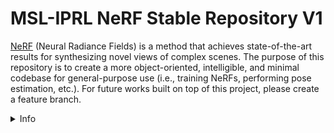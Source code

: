 # MSL-IPRL NeRF Stable Repository V1


[NeRF](http://www.matthewtancik.com/nerf) (Neural Radiance Fields) is a method that achieves state-of-the-art results for synthesizing novel views of complex scenes. The purpose of this repository is to create a more object-oriented, intelligible, and minimal codebase for general-purpose use (i.e., training NeRFs, performing pose estimation, etc.). For future works built on top of this project, please create a feature branch. 

<details>
  <summary> Info </summary>
  
  ## Table of Contents
  - Installation
  - Training
  - Examples
  - Creating Blender Datasets
  - Present and Future Extensions of NeRFs

## Installation

It is recommended to install this within a virtual environment. For Conda environments, you can
install the dependencies as follows:

```
git clone https://github.com/stanford-iprl-lab/nerf-shared.git
cd nerf-shared
conda env create -n nerf-shared -f environment.yml
```

If you run into dependency issues, try just doing a ```pip install```. For packages like lietorch or torchsearchsorted (this dependency will come in Stable V2), please go to [LieTorch](https://github.com/princeton-vl/lietorch) and [searchsorted](https://github.com/aliutkus/torchsearchsorted) and follow their installiation instructions.

Here is a full list of dependencies (WIP, not up to date):
<details>
  <summary> Dependencies (click to expand) </summary>
  
  ## Dependencies
  - PyTorch 1.4
  - matplotlib
  - numpy
  - imageio
  - imageio-ffmpeg
  - configargparse

The LLFF data loader requires ImageMagick.

You will also need the [LLFF code](http://github.com/fyusion/llff) (and COLMAP) set up to compute poses if you want to run on your own real data.

Typically, we've just used Blender datasets for ground-truth images and poses. Please see the section below on how to create a Blender dataset that NeRFs can train on.

</details>

## Training

### Quick Start

To get started immediately, download data for two example datasets: `lego` and `fern`. We will eventually be providing our own datasets.
```
bash download_example_data.sh
```

To train a `lego` NeRF:
```
python main.py --config configs/lego.txt
```
Every 10k iterations, the log files will be updated to include test renders (`logs/lego_test/testset_X`) and zipped network weights at `logs/lego_test/X.tar` where `X` denotes the iteration number.

### More Datasets
To play with other scenes presented in the paper, download the data [here](https://drive.google.com/drive/folders/128yBriW1IG_3NJ5Rp7APSTZsJqdJdfc1). Place the downloaded dataset according to the following directory structure:
```
├── configs                                                                                                       
│   ├── ...                                                                                     
│                                                                                               
├── data                                                                                                                                                                                                       
│   ├── nerf_llff_data                                                                                                  
│   │   └── fern                                                                                                                             
│   │   └── flower  # downloaded llff dataset                                                                                  
│   │   └── horns   # downloaded llff dataset
|   |   └── ...
|   ├── nerf_synthetic
|   |   └── lego
|   |   └── ship    # downloaded synthetic dataset
|   |   └── ...
```

### File Structure
It is best to understand a bit more about how the data and outputs are organized. In the root directory, there are 5 Python files associated with NeRFs, and 4 Python files associated with loading in datasets (Blender, LINEMOD, LLFF, DeepVoxels).

```
-main.py
-config_parser.py
-nerf.py
-render_utils.py
-utils.py
```

`main.py` contains a minimal training script that calls functions in `config_parser.py` and `utils.py`.

`config_parser.py` contains just the configuration file parser. It is its own separate folder for users to succintly see which arguments are being passed in and what their default values are. It is highly recommended to look over this file and your data's config file to understand which parameters matter to you.

`nerf.py` contains the NeRF class, primarily the neural network portion of NeRFs. In it is an Embedder class for the embedding layer, and the larger NeRF class for combining the MLP with the embedding layer, as well as handling batching of points.

`render_utils.py` contains the Renderer class. To make this class separate from the NeRF class, the methods of Renderer require the user to pass in the NeRF models. Other than that, it performs the say ray-tracing method using quadrature as in the original NeRF implementation. It also automatically handles batching of rays.

`utils.py` contains stuff like getting the optimizer and renderer, ray-generation, sampling, loading checkpoints, batching training data, and logging. It is recommended to understand how the optimizer, renderer, and create_nerf functions in this file work, as well as how they are called in `main.py`

The rest are dataset specific. NOTE: If you are using Blender as your dataset, make sure you change the near and far bounds accordingly in `load_blender.py`! In the future, the near and far bounds will be incorporated either into the data itself, or in the config file.

### Logs
In `logs` folder, a folder will automatically be generated storing your rendered test images and neural network weights, along with some text files indicating the config used to train the model (Very important when sharing models with others!).

### Configs
In `configs` folder contains the config file used to train a particular NeRF. It is highly recommended to take a look at the example config files in order to understand how your model will behave during training. Some parameters that are particularly important if you decide to copy and paste the example config files are `expname, datadir, dataset_type, white_bkgd, half_res` which determine the experiment's name and corresponding name of the log file in `logs`, the directory in which you stored the training data, where you got your dataset from (e.g., Blender), whether or not the NeRF should be trained on images with white backgrounds, and whether you want your model to train on training images at half resolution. 

NOTE: `white_bkgd` primarily applies to Blender datasets that have transparent images so that setting `white_bkgd=True` will allow the NeRF to render properly. If your images have solid background colors, set this parameter to False.

NOTE: Setting `half_res` to True will also cause the NeRF model to render at half resolution.

### Data
The `data` folder is separated into real-life training data `nerf_llff_data` and synthetic (e.g., Blender) data in `nerf_synthetic`. However, the structure within both is the same. Within each scenes folder, there MUST HAVE 3 folders `test`, `train`, and `val` containing the corresponding images, and their respective ground truth poses under `transforms_....json`. It is recommended to look at the `.json` file to see camera instrinsic parameters that the file should provide beside poses.

## Examples and Other Functionality
In the `examples` folder contain example scripts to perform functionality beyond training, such as pose estimation. Within those folders will be anothe README containing a more in-depth how-to.

## Blender Specific
We will eventually provide a script where you can generate these three folders and pose files after loading a scene or object into Blender.

In the meantime, the `.json` file is structured as a dictionary:
```
{
  "Far": ...,   #Far Bound
  "Near": ...,  #Near Bound
  "camera_angle_x: ..., #Horizontal FOV
  "frames": ...
}
```
where `"frames"` is a list of dictionaries (one for each image) containing the file path to the image and its corresponding ground-truth pose as follows:

```
{
  "transform_matrix": ...,   #Pose in SE3
  "file_path": "./{test,train,val}/img_name"  #File path
}
```

### Misc
To train NeRF on different datasets: 

```
python main.py --config configs/{DATASET}.txt
```

replace `{DATASET}` with your experiment name.

### Pre-trained Models
We intend to provide some pre-trained models in the future. Stay tuned!


## Future Direction
Contained in the feature branches are the following extensions:
- Navigation (Planning, Estimation, and Control) within NeRFs
- Distributed NeRF training 
- Speed ups to NeRF to make it real-time for robotics applications
- Manipulation and NeRFs

## Citation
Please cite the following works if you use anything from this repository:
```
@misc{mildenhall2020nerf,
    title={NeRF: Representing Scenes as Neural Radiance Fields for View Synthesis},
    author={Ben Mildenhall and Pratul P. Srinivasan and Matthew Tancik and Jonathan T. Barron and Ravi Ramamoorthi and Ren Ng},
    year={2020},
    eprint={2003.08934},
    archivePrefix={arXiv},
    primaryClass={cs.CV}
}
```

The Stable V1 repository was built off of this PyTorch implementation of NeRF, so please cite:
```
@misc{lin2020nerfpytorch,
  title={NeRF-pytorch},
  author={Yen-Chen, Lin},
  howpublished={\url{https://github.com/yenchenlin/nerf-pytorch/}},
  year={2020}
}
```

Eventually Stable V2 and beyond will be built off of this faster implementation, so then please cite:
```
@misc{placeholder,
  title={placeholder},
  author={placeholder},
  howpublished={placeholder},
  year={placeholder}
}